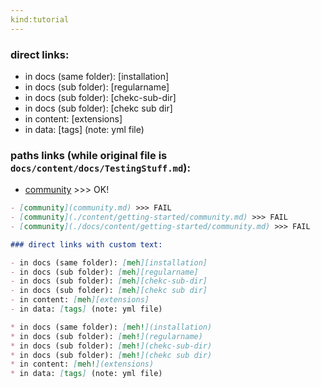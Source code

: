 ```yaml
---
kind:tutorial
---
```


### direct links:

- in docs (same folder): [installation]
- in docs (sub folder): [regularname]
- in docs (sub folder): [chekc-sub-dir]
- in docs (sub folder): [chekc sub dir]
- in content: [extensions]
- in data: [tags] (note: yml file)

### paths links (while original file is `docs/content/docs/TestingStuff.md`):

- [community](./getting-started/community) >>> OK!

```markdown
- [community](community.md) >>> FAIL
- [community](./content/getting-started/community.md) >>> FAIL
- [community](./docs/content/getting-started/community.md) >>> FAIL
```

```markdown
### direct links with custom text:

- in docs (same folder): [meh][installation]
- in docs (sub folder): [meh][regularname]
- in docs (sub folder): [meh][chekc-sub-dir]
- in docs (sub folder): [meh][chekc sub dir]
- in content: [meh][extensions]
- in data: [tags] (note: yml file)

* in docs (same folder): [meh!](installation)
* in docs (sub folder): [meh!](regularname)
* in docs (sub folder): [meh!](chekc-sub-dir)
* in docs (sub folder): [meh!](chekc sub dir)
* in content: [meh!](extensions)
* in data: [tags] (note: yml file)
```
